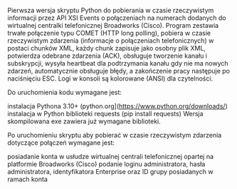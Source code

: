 Pierwsza wersja skryptu Python do pobierania w czasie rzeczywistym informacji przez API XSI Events o połączeniach na numerach dodanych do wirtualnej centralki telefonicznej Broadworks (Cisco). Program zestawia trwałe połączenie typu COMET (HTTP long polling), pobiera w czasie rzeczywistym zdarzenia (informacje o połączeniach telefonicznych) w postaci chunków XML, każdy chunk zapisuje jako osobny plik XML, potwierdza odebrane zdarzenia (ACK), obsługuje tworzenie kanału i subskrypcji, wysyła heartbeat dla podtrzymania kanału gdy nie ma nowych zdarzeń, automatycznie obsługuje błędy, a zakończenie pracy następuje po naciśnięciu ESC. Logi w konsoli są kolorowane (ANSI) dla czytelności.

Do uruchomienia kodu wymagane jest:

instalacja Pythona 3.10+ (python.org](https://www.python.org/downloads/)
instalacja w Python biblioteki requests (pip install requests)
Wersja skompilowana exe zawiera już wymagane biblioteki.

Po uruchomieniu skryptu aby pobierać w czasie rzeczywistym zdarzenia dotyczące połączeń wymagane jest:

posiadanie konta w usłudze wirtualnej centrali telefonicznej opartej na platformie Broadworks (Cisco)
podanie loginu administratora, hasła administratora, identyfikatora Enterprise oraz ID grupy posiadanych w ramach konta
